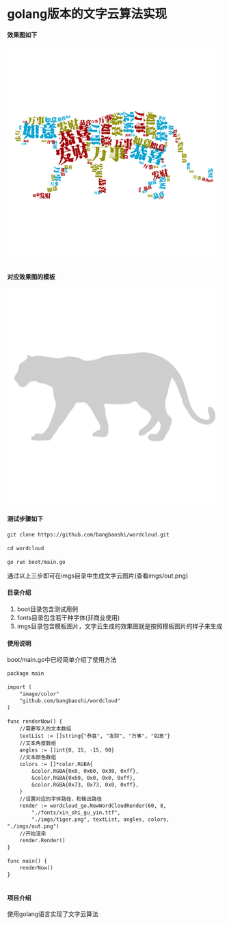 # golang版本的文字云算法实现

#### 效果图如下
![样本](/imgs/out.png)

#### 对应效果图的模板
![样本](/imgs/tiger.png)

#### 测试步骤如下

````
git clone https://github.com/bangbaoshi/wordcloud.git

cd wordcloud

go run boot/main.go

````
通过以上三步即可在imgs目录中生成文字云图片(查看imgs/out.png)

#### 目录介绍

1. boot目录包含测试用例
2. fonts目录包含若干种字体(非商业使用)
3. imgs目录包含模板图片，文字云生成的效果图就是按照模板图片的样子来生成

#### 使用说明

boot/main.go中已经简单介绍了使用方法
```
package main

import (
	"image/color"
	"github.com/bangbaoshi/wordcloud"
)

func renderNow() {
	//需要写入的文本数组
	textList := []string{"恭喜", "发财", "万事", "如意"}
	//文本角度数组
	angles := []int{0, 15, -15, 90}
	//文本颜色数组
	colors := []*color.RGBA{
		&color.RGBA{0x0, 0x60, 0x30, 0xff},
		&color.RGBA{0x60, 0x0, 0x0, 0xff},
		&color.RGBA{0x73, 0x73, 0x0, 0xff},
	}
	//设置对应的字体路径，和输出路径
	render := wordcloud_go.NewWordCloudRender(60, 8,
		"./fonts/xin_shi_gu_yin.ttf",
		"./imgs/tiger.png", textList, angles, colors, "./imgs/out.png")
	//开始渲染
	render.Render()
}

func main() {
	renderNow()
}


```

#### 项目介绍
使用golang语言实现了文字云算法


